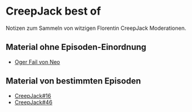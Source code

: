 # CreepJack best of

Notizen zum Sammeln von witzigen Florentin CreepJack Moderationen.

## Material ohne Episoden-Einordnung

* [Oger Fail von Neo](https://www.twitch.tv/rocketbeanstv/clip/PluckyViscousAnteaterChefFrank?filter=clips&range=all&sort=time)

## Material von bestimmten Episoden 

* [CreepJack#16](creepjack%2316.md)
* [CreepJack#46](creepjack%2346.md)
